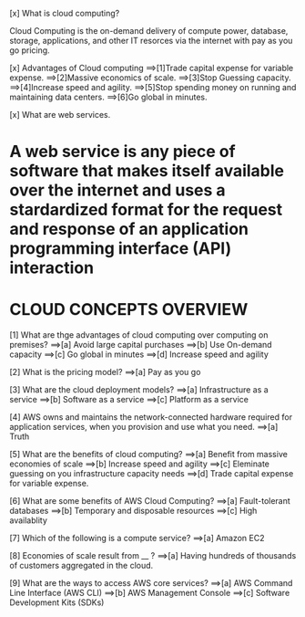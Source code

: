 [x] What is cloud computing?

Cloud Computing is the on-demand delivery of compute power, database, storage, applications, and other IT resorces via the internet with pay as you go pricing.

[x] Advantages of Cloud computing
==>[1]Trade capital expense for variable expense.
==>[2]Massive economics of scale.
==>[3]Stop Guessing capacity.
==>[4]Increase speed and agility.
==>[5]Stop spending money on running and maintaining data centers.
==>[6]Go global in minutes.

[x] What are web services.

# A web service is any piece of software that makes itself available over the internet and uses a stardardized format for the request and response of an application programming interface (API) interaction

# CLOUD CONCEPTS OVERVIEW

[1] What are thge advantages of cloud computing over computing on premises?
==>[a] Avoid large capital purchases
==>[b] Use On-demand capacity
==>[c] Go global in minutes
==>[d] Increase speed and agility

[2] What is the pricing model?
==>[a] Pay as you go

[3] What are the cloud deployment models?
==>[a] Infrastructure as a service
==>[b] Software as a service
==>[c] Platform as a service

[4] AWS owns and maintains the network-connected hardware required for application services, when you provision and use what you need.
==>[a] Truth

[5] What are the benefits of cloud computing?
==>[a] Benefit from massive economies of scale
==>[b] Increase speed and agility
==>[c] Eleminate guessing on you infrastructure capacity needs
==>[d] Trade capital expense for variable expense.

[6] What are some benefits of AWS Cloud Computing?
==>[a] Fault-tolerant databases
==>[b] Temporary and disposable resources
==>[c] High availablity

[7] Which of the following is a compute service?
==>[a] Amazon EC2

[8] Economies of scale result from \_\_ ?
==>[a] Having hundreds of thousands of customers aggregated in the cloud.

[9] What are the ways to access AWS core services?
==>[a] AWS Command Line Interface (AWS CLI)
==>[b] AWS Management Console
==>[c] Software Development Kits (SDKs)
